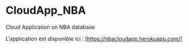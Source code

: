 # CloudApp_NBA
Cloud Application on NBA database 


L'application est disponible ici : [https://nbacloudapp.herokuapp.com/]
